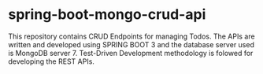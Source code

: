 ﻿# spring-boot-mongo-crud-api
This repository contains CRUD Endpoints for managing Todos. 
The APIs are written and developed using SPRING BOOT 3 and the database server used is MongoDB server 7.
Test-Driven Development methodology is folowed for developing the REST APIs.
